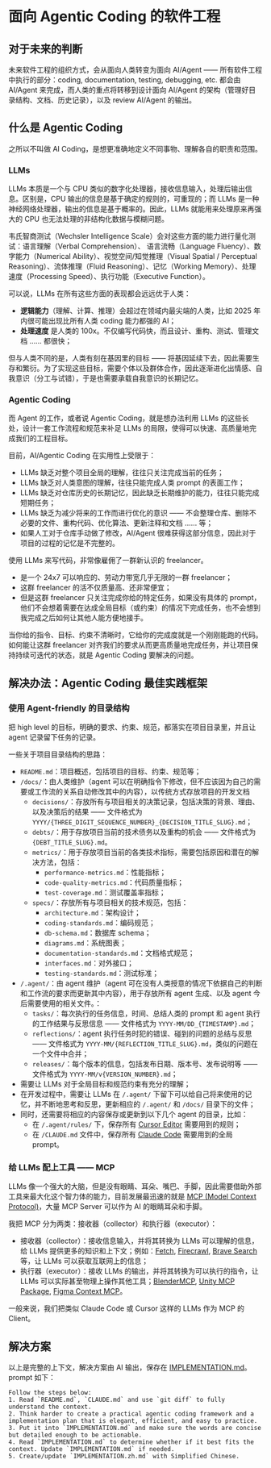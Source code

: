 # 面向 Agentic Coding 的软件工程

## 对于未来的判断

未来软件工程的组织方式，会从面向人类转变为面向 AI/Agent —— 所有软件工程中执行的部分：coding, documentation, testing, debugging, etc. 都会由 AI/Agent 来完成，而人类的重点将转移到设计面向 AI/Agent 的架构（管理好目录结构、文档、历史记录），以及 review AI/Agent 的输出。

## 什么是 Agentic Coding

之所以不叫做 AI Coding，是想更准确地定义不同事物、理解各自的职责和范围。

### LLMs

LLMs 本质是一个与 CPU 类似的数字化处理器，接收信息输入，处理后输出信息。区别是，CPU 输出的信息是基于确定的规则的，可重现的；而 LLMs 是一种神经网络处理器，输出的信息是基于概率的。因此，LLMs 就能用来处理原来再强大的 CPU 也无法处理的非结构化数据与模糊问题。

韦氏智商测试（Wechsler Intelligence Scale）会对这些方面的能力进行量化测试：语言理解（Verbal Comprehension）、 语言流畅（Language Fluency）、数字能力（Numerical Ability）、视觉空间/知觉推理（Visual Spatial / Perceptual Reasoning）、流体推理（Fluid Reasoning）、记忆（Working Memory）、处理速度（Processing Speed）、执行功能（Executive Function）。

可以说，LLMs 在所有这些方面的表现都会远远优于人类：

- **逻辑能力**（理解、计算、推理）会超过在领域内最尖端的人类，比如 2025 年内很可能出现比所有人类 coding 能力都强的 AI；
- **处理速度** 是人类的 100x。不仅编写代码快，而且设计、重构、测试、管理文档 …… 都很快；

但与人类不同的是，人类有刻在基因里的目标 —— 将基因延续下去，因此需要生存和繁衍。为了实现这些目标，需要个体以及群体合作，因此逐渐进化出情感、自我意识（分工与试错），于是也需要承载自我意识的长期记忆。

### Agentic Coding

而 Agent 的工作，或者说 Agentic Coding，就是想办法利用 LLMs 的这些长处，设计一套工作流程和规范来补足 LLMs 的局限，使得可以快速、高质量地完成我们的工程目标。

目前，AI/Agentic Coding 在实用性上受限于：

- LLMs 缺乏对整个项目全局的理解，往往只关注完成当前的任务；
- LLMs 缺乏对人类意图的理解，往往只能完成人类 prompt 的表面工作；
- LLMs 缺乏对仓库历史的长期记忆，因此缺乏长期维护的能力，往往只能完成短期任务；
- LLMs 缺乏为减少将来的工作而进行优化的意识 —— 不会整理仓库、删除不必要的文件、重构代码、优化算法、更新注释和文档 …… 等；
- 如果人工对于仓库手动做了修改，AI/Agent 很难获得这部分信息，因此对于项目的过程的记忆是不完整的。

使用 LLMs 来写代码，非常像雇佣了一群新认识的 freelancer。

- 是一个 24x7 可以响应的、劳动力带宽几乎无限的一群 freelancer；
- 这群 freelancer 的活不仅质量高、还非常便宜；
- 但是这群 freelancer 只关注完成你给的特定任务，如果没有具体的 prompt，他们不会想着需要在达成全局目标（或约束）的情况下完成任务，也不会想到我完成之后如何让其他人能方便地接手。

当你给的指令、目标、约束不清晰时，它给你的完成度就是一个刚刚能跑的代码。如何能让这群 freelancer 对齐我们的要求从而更高质量地完成任务，并让项目保持持续可迭代的状态，就是 Agentic Coding 要解决的问题。

## 解决办法：Agentic Coding 最佳实践框架

### 使用 Agent-friendly 的目录结构

把 high level 的目标，明确的要求、约束、规范，都落实在项目目录里，并且让 agent 记录留下任务的记录。

一些关于项目目录结构的思路：

- `README.md`：项目概述，包括项目的目标、约束、规范等；
- `/docs/`：由人类维护（agent 可以在明确指令下修改，但不应该因为自己的需要或工作流的关系自动修改其中的内容），以传统方式存放项目的开发文档
  - `decisions/`：存放所有与项目相关的决策记录，包括决策的背景、理由、以及决策后的结果 —— 文件格式为 `YYYY/{THREE_DIGIT_SEQUENCE_NUMBER}_{DECISION_TITLE_SLUG}.md`；
  - `debts/`：用于存放项目当前的技术债务以及重构的机会 —— 文件格式为 `{DEBT_TITLE_SLUG}.md`。
  - `metrics/`：用于存放项目当前的各类技术指标，需要包括原因和潜在的解决方法，包括：
    - `performance-metrics.md`：性能指标；
    - `code-quality-metrics.md`：代码质量指标；
    - `test-coverage.md`：测试覆盖率指标；
  - `specs/`：存放所有与项目相关的技术规范，包括：
    - `architecture.md`：架构设计；
    - `coding-standards.md`：编码规范；
    - `db-schema.md`：数据库 schema；
    - `diagrams.md`：系统图表；
    - `documentation-standards.md`：文档格式规范；
    - `interfaces.md`：对外接口；
    - `testing-standards.md`：测试标准；
- `/.agent/`：由 agent 维护（agent 可在没有人类授意的情况下依据自己的判断和工作流的要求而更新其中内容），用于存放所有 agent 生成、以及 agent 今后需要使用的相关文件。：
  - `tasks/`：每次执行的任务信息，时间、总结人类的 prompt 和 agent 执行的工作结果与反思信息 —— 文件格式为 `YYYY-MM/DD_{TIMESTAMP}.md`；
  - `reflections/`：agent 执行任务时犯的错误、碰到的问题的总结与反思 —— 文件格式为 `YYYY-MM/{REFLECTION_TITLE_SLUG}.md`，类似的问题在一个文件中合并；
  - `releases/`：每个版本的信息，包括发布日期、版本号、发布说明等 —— 文件格式为 `YYYY-MM/v{VERSION_NUMBER}.md`；
- 需要让 LLMs 对于全局目标和规范约束有充分的理解；
- 在开发过程中，需要让 LLMs 在 `/.agent/` 下留下可以给自己将来使用的记忆，并不断地思考和反思，更新相应的 `/.agent/` 和 `/docs/` 目录下的文件；
- 同时，还需要将相应的内容保存或更新到以下几个 agent 的目录，比如：
  - 在 `/.agent/rules/` 下，保存所有 [Cursor Editor](https://www.cursor.com/) 需要用到的规则；
  - 在 `/CLAUDE.md` 文件中，保存所有 [Claude Code](https://docs.anthropic.com/en/docs/agents-and-tools/claude-code/overview) 需要用到的全局 prompt。

### 给 LLMs 配上工具 —— MCP

LLMs 像一个强大的大脑，但是没有眼睛、耳朵、嘴巴、手脚，因此需要借助外部工具来最大化这个智力体的能力，目前发展最迅速的就是 [MCP (Model Context Protocol)](https://modelcontextprotocol.io/introduction)，大量 MCP Server 可以作为 AI 的眼睛耳朵和手脚。

我把 MCP 分为两类：接收器（collector）和执行器（executor）：

- 接收器（collector）：接收信息输入，并将其转换为 LLMs 可以理解的信息，给 LLMs 提供更多的知识和上下文；例如：[Fetch](https://github.com/modelcontextprotocol/servers/tree/main/src/fetch), [Firecrawl](https://github.com/mendableai/firecrawl-mcp-server), [Brave Search](https://github.com/modelcontextprotocol/servers/tree/main/src/brave-search) 等，让 LLMs 可以获取互联网上的信息；
- 执行器（executor）：接收 LLMs 的输出，并将其转换为可以执行的指令，让 LLMs 可以实际甚至物理上操作其他工具；[BlenderMCP](https://github.com/ahujasid/blender-mcp), [Unity MCP Package](https://github.com/justinpbarnett/unity-mcp), [Figma Context MCP](https://github.com/GLips/Figma-Context-MCP)。

一般来说，我们把类似 Claude Code 或 Cursor 这样的 LLMs 作为 MCP 的 Client。

## 解决方案

以上是完整的上下文，解决方案由 AI 输出，保存在 [IMPLEMENTATION.md](./IMPLEMENTATION.md)。prompt 如下：

```plaintext
Follow the steps below:
1. Read `README.md`, `CLAUDE.md` and use `git diff` to fully understand the context.
2. Think harder to create a practical agentic coding framework and a implementation plan that is elegant, efficient, and easy to practice.
3. Put it into `IMPLEMENTATION.md` and make sure the words are concise but detailed enough to be actionable.
4. Read `IMPLEMENTATION.md` to determine whether if it best fits the context. Update `IMPLEMENTATION.md` if needed.
5. Create/update `IMPLEMENTATION.zh.md` with Simplified Chinese.
```
